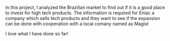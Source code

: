In this project, I analyzed the Brazilian market to find out if it is a good place to invest for high tech products. The information is required for Eniac a company which sells tech products and they want to see if the expansion can be done with cooperation with a local comany named as Magist

I love what I have done so far!